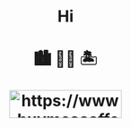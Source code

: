 <h1 align="center">
  Hi
</h1>
<h1 align="center">
🏙  🚕💨  🏝
<br>
<p><a href="https://www.buymeacoffee.com/https://www.buymeacoffee.com/tranngoctum"> <img align="center" src="https://cdn.buymeacoffee.com/buttons/v2/default-yellow.png" width="200px" height="50px" alt="https://www.buymeacoffee.com/tranngoctum" /></a></p>
</h1>

